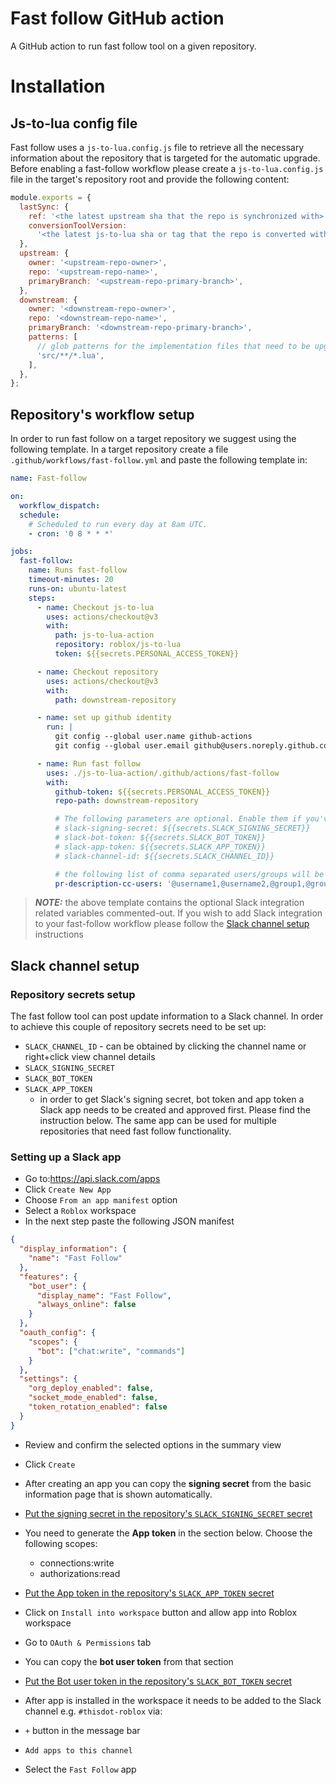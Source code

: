 # Fast follow GitHub action

A GitHub action to run fast follow tool on a given repository.

# Installation

## Js-to-lua config file

Fast follow uses a `js-to-lua.config.js` file to retrieve all the necessary information about the repository that is
targeted for the automatic upgrade. Before enabling a fast-follow workflow please create a `js-to-lua.config.js` file in the target's repository root and provide the following content:

```js
module.exports = {
  lastSync: {
    ref: '<the latest upstream sha that the repo is synchronized with>',
    conversionToolVersion:
      '<the latest js-to-lua sha or tag that the repo is converted with>',
  },
  upstream: {
    owner: '<upstream-repo-owner>',
    repo: '<upstream-repo-name>',
    primaryBranch: '<upstream-repo-primary-branch>',
  },
  downstream: {
    owner: '<downstream-repo-owner>',
    repo: '<downstream-repo-name>',
    primaryBranch: '<downstream-repo-primary-branch>',
    patterns: [
      // glob patterns for the implementation files that need to be upgraded
      'src/**/*.lua',
    ],
  },
};
```

## Repository's workflow setup

In order to run fast follow on a target repository we suggest using the following template. In a target repository
create a file `.github/workflows/fast-follow.yml` and paste the following template in:

```yaml
name: Fast-follow

on:
  workflow_dispatch:
  schedule:
    # Scheduled to run every day at 8am UTC.
    - cron: '0 8 * * *'

jobs:
  fast-follow:
    name: Runs fast-follow
    timeout-minutes: 20
    runs-on: ubuntu-latest
    steps:
      - name: Checkout js-to-lua
        uses: actions/checkout@v3
        with:
          path: js-to-lua-action
          repository: roblox/js-to-lua
          token: ${{secrets.PERSONAL_ACCESS_TOKEN}}

      - name: Checkout repository
        uses: actions/checkout@v3
        with:
          path: downstream-repository

      - name: set up github identity
        run: |
          git config --global user.name github-actions
          git config --global user.email github@users.noreply.github.com

      - name: Run fast follow
        uses: ./js-to-lua-action/.github/actions/fast-follow
        with:
          github-token: ${{secrets.PERSONAL_ACCESS_TOKEN}}
          repo-path: downstream-repository

          # The following parameters are optional. Enable them if you've followed the `Slack channel setup` instructions first
          # slack-signing-secret: ${{secrets.SLACK_SIGNING_SECRET}}
          # slack-bot-token: ${{secrets.SLACK_BOT_TOKEN}}
          # slack-app-token: ${{secrets.SLACK_APP_TOKEN}}
          # slack-channel-id: ${{secrets.SLACK_CHANNEL_ID}}

          # the following list of comma separated users/groups will be tagged in the created upgrade PR
          pr-description-cc-users: '@username1,@username2,@group1,@group2'
```

> **_NOTE:_** the above template contains the optional Slack integration related variables commented-out. If you wish to
> add Slack integration to your fast-follow workflow please follow the [Slack channel setup](#slack-channel-setup)
> instructions

## Slack channel setup

### Repository secrets setup

The fast follow tool can post update information to a Slack channel. In order to achieve this couple of repository
secrets need to be set up:

- `SLACK_CHANNEL_ID` - can be obtained by clicking the channel name or right+click view channel details
- `SLACK_SIGNING_SECRET`
- `SLACK_BOT_TOKEN`
- `SLACK_APP_TOKEN`
  - in order to get Slack's signing secret, bot token and app token a Slack app needs to be created and approved first.
    Please find the instruction below. The same app can be used for multiple repositories that need fast follow
    functionality.

### Setting up a Slack app

- Go to:https://api.slack.com/apps
- Click `Create New App`
- Choose `From an app manifest` option
- Select a `Roblox` workspace
- In the next step paste the following JSON manifest

```json
{
  "display_information": {
    "name": "Fast Follow"
  },
  "features": {
    "bot_user": {
      "display_name": "Fast Follow",
      "always_online": false
    }
  },
  "oauth_config": {
    "scopes": {
      "bot": ["chat:write", "commands"]
    }
  },
  "settings": {
    "org_deploy_enabled": false,
    "socket_mode_enabled": false,
    "token_rotation_enabled": false
  }
}
```

- Review and confirm the selected options in the summary view
- Click `Create`

- After creating an app you can copy the **signing secret** from the basic information page that is shown automatically.
- <u>Put the signing secret in the repository's `SLACK_SIGNING_SECRET` secret</u>
- You need to generate the **App token** in the section below. Choose the following scopes:
  - connections:write
  - authorizations:read
- <u>Put the App token in the repository's `SLACK_APP_TOKEN` secret</u>
- Click on `Install into workspace` button and allow app into Roblox workspace
- Go to `OAuth & Permissions` tab
- You can copy the **bot user token** from that section
- <u>Put the Bot user token in the repository's `SLACK_BOT_TOKEN` secret</u>
- After app is installed in the workspace it needs to be added to the Slack channel e.g. `#thisdot-roblox` via:
- `+` button in the message bar
- `Add apps to this channel`
- Select the `Fast Follow` app
